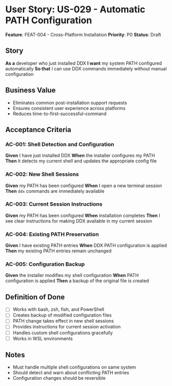 # User Story: US-029 - Automatic PATH Configuration

**Feature**: FEAT-004 - Cross-Platform Installation
**Priority**: P0
**Status**: Draft

## Story

**As a** developer who just installed DDX
**I want** my system PATH configured automatically
**So that** I can use DDX commands immediately without manual configuration

## Business Value

- Eliminates common post-installation support requests
- Ensures consistent user experience across platforms
- Reduces time-to-first-successful-command

## Acceptance Criteria

### AC-001: Shell Detection and Configuration
**Given** I have just installed DDX
**When** the installer configures my PATH
**Then** it detects my current shell and updates the appropriate config file

### AC-002: New Shell Sessions
**Given** my PATH has been configured
**When** I open a new terminal session
**Then** `ddx` commands are immediately available

### AC-003: Current Session Instructions
**Given** my PATH has been configured
**When** installation completes
**Then** I see clear instructions for making DDX available in my current session

### AC-004: Existing PATH Preservation
**Given** I have existing PATH entries
**When** DDX PATH configuration is applied
**Then** my existing PATH entries remain unchanged

### AC-005: Configuration Backup
**Given** the installer modifies my shell configuration
**When** PATH configuration is applied
**Then** a backup of the original file is created

## Definition of Done

- [ ] Works with bash, zsh, fish, and PowerShell
- [ ] Creates backup of modified configuration files
- [ ] PATH change takes effect in new shell sessions
- [ ] Provides instructions for current session activation
- [ ] Handles custom shell configurations gracefully
- [ ] Works in WSL environments

## Notes

- Must handle multiple shell configurations on same system
- Should detect and warn about conflicting PATH entries
- Configuration changes should be reversible